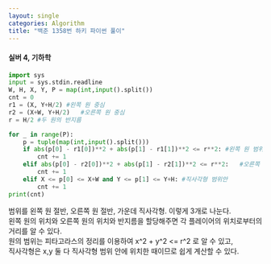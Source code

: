 ```yaml
---
layout: single
categories: Algorithm
title: "백준 1358번 하키 파이썬 풀이"
---
```

#### 실버 4, 기하학

```py
import sys
input = sys.stdin.readline
W, H, X, Y, P = map(int,input().split())
cnt = 0
r1 = (X, Y+H/2) #왼쪽 원 중심
r2 = (X+W, Y+H/2)   #오른쪽 원 중심
r = H/2 #두 원의 반지름

for _ in range(P):
    p = tuple(map(int,input().split()))
    if abs(p[0] - r1[0])**2 + abs(p[1] - r1[1])**2 <= r**2: #왼쪽 원 범위안
        cnt += 1
    elif abs(p[0] - r2[0])**2 + abs(p[1] - r2[1])**2 <= r**2:   #오른쪽 원 범위안
        cnt += 1
    elif X <= p[0] <= X+W and Y <= p[1] <= Y+H: #직사각형 범위안
        cnt += 1
print(cnt)
```
범위를 왼쪽 원 절반, 오른쪽 원 절반, 가운데 직사각형. 이렇게 3개로 나눈다.<br>
왼쪽 원의 위치와 오른쪽 원의 위치와 반지름을 할당해주면 각 플레이어의 위치로부터의 거리를 알 수 있다.<br>
원의 범위는 피타고라스의 정리를 이용하여 x^2 + y^2 <= r^2 로 알 수 있고,<br>
직사각형은 x,y 둘 다 직사각형 범위 안에 위치한 때이므로 쉽게 계산할 수 있다.